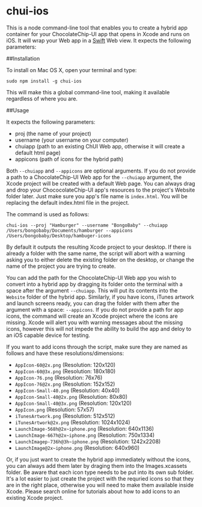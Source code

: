 # chui-ios

This is a node command-line tool that enables you to create a hybrid app container for your ChocolateChip-UI app that opens in Xcode and runs on iOS. It will wrap your Web app in a <a href="https://developer.apple.com/swift/" target="_blank">Swift</a> Web view. It expects the following parameters:

##Installation

To install on Mac OS X, open your terminal and type:

```
sudo npm install -g chui-ios
```

This will make this a global command-line tool, making it available regardless of where you are.

##Usage

It expects the following parameters:

- proj (the name of your project)
- username (your username on your computer)
- chuiapp (path to an existing ChUI Web app, otherwise it will create a default html page)
- appicons (path of icons for the hybrid path)

Both `--chuiapp` and `--appicons` are optional arguments. If you do not provide a path to a ChocolateChip-UI Web app for the `--chuiapp` argument, the Xcode project will be created with a default Web page. You can always drag and drop your ChococolateChip-UI app's resources to the project's Website folder later. Just make sure you app's file name is `index.html`. You will be replacing the default index.html file in the project.

The command is used as follows:

    chui-ios --proj "Hamburger" --username "BongoBaby" --chuiapp /Users/bongobaby/Documents/hamburger --appicons /Users/bongobaby/Desktop/hambuger-icons


By default it outputs the resulting Xcode project to your desktop. If there is already a folder with the same name, the script will abort with a warning asking you to either delete the existing folder on the desktop, or change the name of the project you are trying to create. 

You can add the path for the ChocolateChip-UI Web app you wish to convert into a hybrid app by dragging its folder onto the terminal with a space after the argument `--chuiapp`. This will put its contents into the `Website` folder of the hybrid app. Similarly, if you have icons, iTunes artwork and launch screens ready, you can drag the folder with them after the argument with a space: `--appicons`. If you do not provide a path for app icons, the command will create an Xcode project where the icons are missing. Xcode will alert you with warning messages about the missing icons, however this will not impede the ability to build the app and deloy to an iOS capable device for testing. 

If you want to add icons through the script, make sure they are named as follows and have these resolutions/dimensions:

- `AppIcon-60@2x.png` (Resolution: 120x120)
- `AppIcon-60@3x.png` (Resolution: 180x180)
- `AppIcon-76.png` (Resolution: 76x76)
- `AppIcon-76@2x.png` (Resolution: 152x152)
- `AppIcon-Small-40.png` (Resolution: 40x40)
- `AppIcon-Small-40@2x.png` (Resolution: 80x80)
- `AppIcon-Small-40@3x.png` (Resolution: 120x120)
- `AppIcon.png` (Resolution: 57x57)
- `iTunesArtwork.png` (Resolution: 512x512)
- `iTunesArtwork@2x.png` (Resolution: 1024x1024)
- `LaunchImage-568h@2x~iphone.png` (Resolution: 640x1136)
- `LaunchImage-667h@2x~iphone.png` (Resolution: 750x1334)
- `LaunchImagep-736h@3h~iphone.png` (Resolution: 1242x2208)
- `LaunchImage@2x~iphone.png` (Resolution: 640x960)

Or, if you just want to create the hybrid app immediately without the icons, you can always add them later by draging them into the Images.xcassets folder. Be aware that each icon type needs to be put into its own sub folder. It's a lot easier to just create the project with the requried icons so that they are in the right place, otherwise you will need to make them available inside Xcode. Please search online for tutorials about how to add icons to an existing Xcode project.



